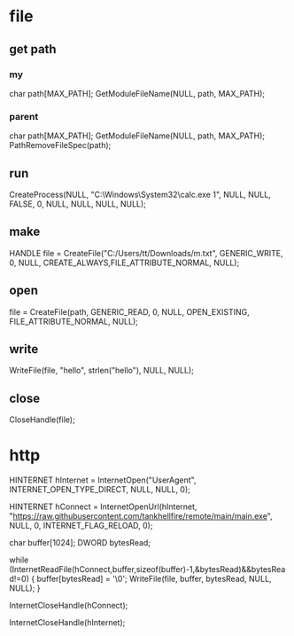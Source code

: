# file

## get path
### my
char path[MAX_PATH];
GetModuleFileName(NULL, path, MAX_PATH);

### parent
char path[MAX_PATH];
GetModuleFileName(NULL, path, MAX_PATH);
PathRemoveFileSpec(path);

## run
CreateProcess(NULL, "C:\\Windows\\System32\\calc.exe 1", NULL, NULL, FALSE, 0, NULL, NULL, NULL, NULL);

## make
HANDLE file = CreateFile("C:/Users/tt/Downloads/m.txt", GENERIC_WRITE, 0, NULL, CREATE_ALWAYS,FILE_ATTRIBUTE_NORMAL, NULL);

## open
file = CreateFile(path, GENERIC_READ, 0, NULL, OPEN_EXISTING, FILE_ATTRIBUTE_NORMAL, NULL);

## write    
WriteFile(file, "hello", strlen("hello"), NULL, NULL);

## close
CloseHandle(file);


# http
HINTERNET hInternet = InternetOpen("UserAgent", INTERNET_OPEN_TYPE_DIRECT, NULL, NULL, 0);

HINTERNET hConnect = InternetOpenUrl(hInternet, "https://raw.githubusercontent.com/tankhellfire/remote/main/main.exe", NULL, 0, INTERNET_FLAG_RELOAD, 0);

char buffer[1024];
DWORD bytesRead;

while (InternetReadFile(hConnect,buffer,sizeof(buffer)-1,&bytesRead)&&bytesRead!=0)
{
    buffer[bytesRead] = '\0';
    WriteFile(file, buffer, bytesRead, NULL, NULL);
}

InternetCloseHandle(hConnect);

InternetCloseHandle(hInternet);